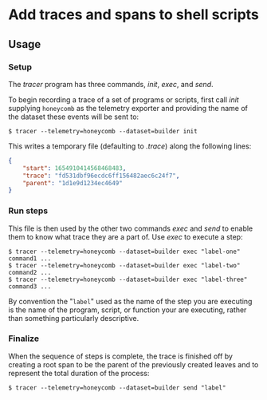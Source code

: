 Add traces and spans to shell scripts
=====================================

Usage
-----

### Setup

The _tracer_ program has three commands, _init_, _exec_, and _send_.

To begin recording a trace of a set of programs or scripts, first call _init_
supplying `honeycomb` as the telemetry exporter and providing the name of the
dataset these events will be sent to:

```
$ tracer --telemetry=honeycomb --dataset=builder init
```

This writes a temporary file (defaulting to _.trace_) along the following
lines:

```json
{
    "start": 1654910414568468483,
    "trace": "fd531dbf96ecdc6ff156482aec6c24f7",
    "parent": "1d1e9d1234ec4649"
}
```

### Run steps

This file is then used by the other two commands _exec_ and _send_ to enable
them to know what trace they are a part of. Use _exec_ to execute a step:

```
$ tracer --telemetry=honeycomb --dataset=builder exec "label-one" command1 ...
$ tracer --telemetry=honeycomb --dataset=builder exec "label-two" command2 ...
$ tracer --telemetry=honeycomb --dataset=builder exec "label-three" command3 ...
```

By convention the "`label`" used as the name of the step you are executing is
the name of the program, script, or function your are executing, rather than
something particularly descriptive.

### Finalize

When the sequence of steps is complete, the trace is finished off by creating
a root span to be the parent of the previously created leaves and to represent
the total duration of the process:

```
$ tracer --telemetry=honeycomb --dataset=builder send "label"
```

<!--
Might help:
```
$ alias trace=tracer --telemetry=honeycomb --dataset=builder
```
-->
